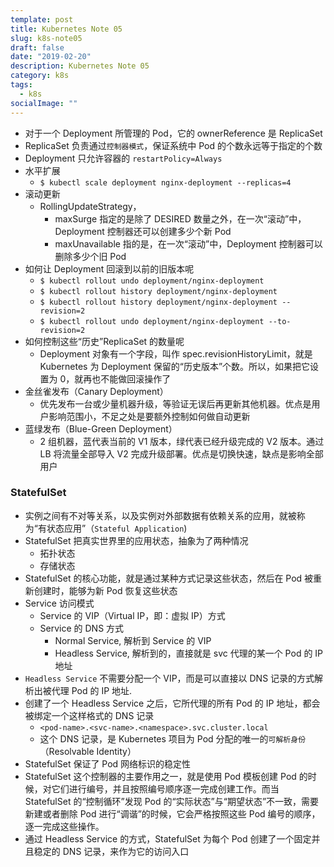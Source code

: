 ```yaml
---
template: post
title: Kubernetes Note 05
slug: k8s-note05
draft: false
date: "2019-02-20"
description: Kubernetes Note 05
category: k8s
tags:
  - k8s
socialImage: ""
---
```


- 对于一个 Deployment 所管理的 Pod，它的 ownerReference 是 ReplicaSet
- ReplicaSet 负责通过`控制器模式`，保证系统中 Pod 的个数永远等于指定的个数
- Deployment 只允许容器的 `restartPolicy=Always`
- 水平扩展
  - `$ kubectl scale deployment nginx-deployment --replicas=4`
- 滚动更新
  - RollingUpdateStrategy，
    - maxSurge 指定的是除了 DESIRED 数量之外，在一次“滚动”中，Deployment 控制器还可以创建多少个新 Pod
    - maxUnavailable 指的是，在一次“滚动”中，Deployment 控制器可以删除多少个旧 Pod
- 如何让 Deployment 回滚到以前的旧版本呢
  - `$ kubectl rollout undo deployment/nginx-deployment`
  - `$ kubectl rollout history deployment/nginx-deployment`
  - `$ kubectl rollout history deployment/nginx-deployment --revision=2`
  - `$ kubectl rollout undo deployment/nginx-deployment --to-revision=2`
- 如何控制这些“历史”ReplicaSet 的数量呢
  - Deployment 对象有一个字段，叫作 spec.revisionHistoryLimit，就是 Kubernetes 为 Deployment 保留的“历史版本”个数。所以，如果把它设置为 0，就再也不能做回滚操作了
- 金丝雀发布（Canary Deployment）
  - 优先发布一台或少量机器升级，等验证无误后再更新其他机器。优点是用户影响范围小，不足之处是要额外控制如何做自动更新
- 蓝绿发布（Blue-Green Deployment）
  - 2 组机器，蓝代表当前的 V1 版本，绿代表已经升级完成的 V2 版本。通过 LB 将流量全部导入 V2 完成升级部署。优点是切换快速，缺点是影响全部用户

### StatefulSet

- 实例之间有不对等关系，以及实例对外部数据有依赖关系的应用，就被称为“有状态应用”（`Stateful Application`)
- StatefulSet 把真实世界里的应用状态，抽象为了两种情况
  - 拓扑状态
  - 存储状态
- StatefulSet 的核心功能，就是通过某种方式记录这些状态，然后在 Pod 被重新创建时，能够为新 Pod 恢复这些状态
- Service 访问模式
  - Service 的 VIP（Virtual IP，即：虚拟 IP）方式
  - Service 的 DNS 方式
    - Normal Service, 解析到 Service 的 VIP
    - Headless Service, 解析到的，直接就是 svc 代理的某一个 Pod 的 IP 地址
- `Headless Service` 不需要分配一个 VIP，而是可以直接以 DNS 记录的方式解析出被代理 Pod 的 IP 地址.
- 创建了一个 Headless Service 之后，它所代理的所有 Pod 的 IP 地址，都会被绑定一个这样格式的 DNS 记录
  - `<pod-name>.<svc-name>.<namespace>.svc.cluster.local`
  - 这个 DNS 记录，是 Kubernetes 项目为 Pod 分配的唯一的`可解析身份`（Resolvable Identity）
- StatefulSet 保证了 Pod 网络标识的稳定性
- StatefulSet 这个控制器的主要作用之一，就是使用 Pod 模板创建 Pod 的时候，对它们进行编号，并且按照编号顺序逐一完成创建工作。而当 StatefulSet 的“控制循环”发现 Pod 的“实际状态”与“期望状态”不一致，需要新建或者删除 Pod 进行“调谐”的时候，它会严格按照这些 Pod 编号的顺序，逐一完成这些操作。
- 通过 Headless Service 的方式，StatefulSet 为每个 Pod 创建了一个固定并且稳定的 DNS 记录，来作为它的访问入口
